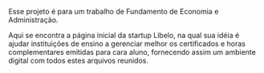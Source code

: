 Esse projeto é para um trabalho de Fundamento de Economia e Administração.

Aqui se encontra a página inicial da startup Libelo, na qual sua idéia é ajudar instituições de ensino a
gerenciar melhor os certificados e horas complementares emitidas para cara aluno, fornecendo assim
um ambiente digital com todos estes arquivos reunidos.

